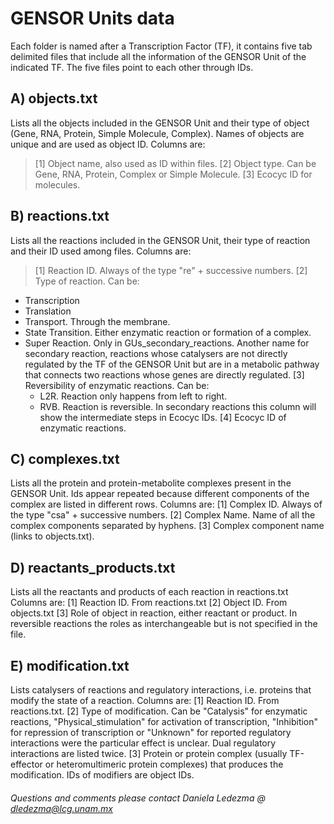 
# GENSOR Units data

Each folder is named after a Transcription Factor (TF), it contains five tab delimited files that include all the information of the GENSOR Unit of the indicated TF. The five files point to each other through IDs.

## A) objects.txt
Lists all the objects included in the GENSOR Unit and their type of object (Gene, RNA, Protein, Simple Molecule, Complex). Names of objects are unique and are used as object ID. Columns are:
> [1] Object name, also used as ID within files.
> [2] Object type. Can be Gene, RNA, Protein, Complex or Simple Molecule.
> [3] Ecocyc ID for molecules.

## B) reactions.txt
Lists all the reactions included in the GENSOR Unit, their type of reaction and their ID used among files. Columns are:
> [1] Reaction ID. Always of the type "re" + successive numbers.
> [2] Type of reaction. Can be:
 + Transcription
 + Translation
 + Transport. Through the membrane.
 + State Transition. Either enzymatic reaction or formation of a complex.
 + Super Reaction. Only in GUs_secondary_reactions. Another name for secondary reaction, reactions whose catalysers are not directly regulated by the TF of the GENSOR Unit but are in a metabolic pathway that connects two reactions whose genes are directly regulated. 
  [3] Reversibility of enzymatic reactions. Can be:
    + L2R. Reaction only happens from left to right.
    + RVB. Reaction is reversible.
     In secondary reactions this column will show the intermediate steps in Ecocyc IDs.
  [4] Ecocyc ID of enzymatic reactions.

## C) complexes.txt
Lists all the protein and protein-metabolite complexes present in the GENSOR Unit. Ids appear repeated because different components of the complex are listed in different rows. Columns are:
  [1] Complex ID. Always of the type "csa" + successive numbers.
  [2] Complex Name. Name of all the complex components separated by hyphens.
  [3] Complex component name (links to objects.txt).

## D) reactants_products.txt
Lists all the reactants and products of each reaction in reactions.txt Columns are:
  [1] Reaction ID. From reactions.txt
  [2] Object ID. From objects.txt
  [3] Role of object in reaction, either reactant or product. In reversible reactions the roles as interchangeable but is not specified in the file.

## E) modification.txt
Lists catalysers of reactions and regulatory interactions, i.e. proteins that modify the state of a reaction. Columns are:
  [1] Reaction ID. From reactions.txt.
  [2] Type of modification. Can be "Catalysis" for enzymatic reactions, "Physical_stimulation" for activation of transcription, "Inhibition" for repression of transcription or "Unknown" for reported regulatory interactions were the particular effect is unclear. Dual regulatory interactions are listed twice. 
  [3] Protein or protein complex (usually TF-effector or heteromultimeric protein complexes) that produces the modification. IDs of modifiers are object IDs.


###### Questions and comments please contact Daniela Ledezma @ dledezma@lcg.unam.mx 
